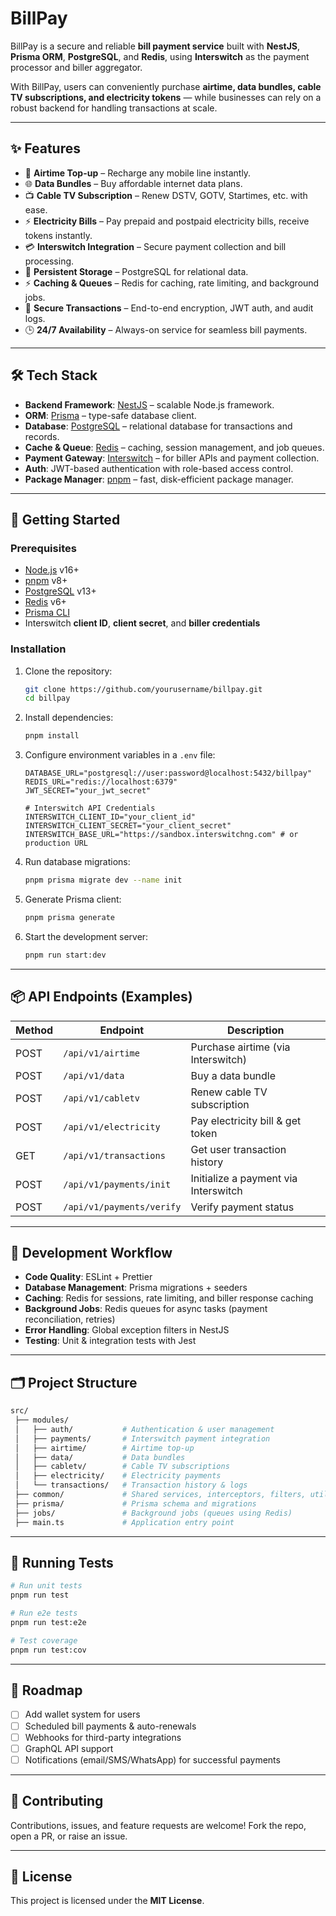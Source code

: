 # BillPay

BillPay is a secure and reliable **bill payment service** built with **NestJS**, **Prisma ORM**, **PostgreSQL**, and **Redis**, using **Interswitch** as the payment processor and biller aggregator.  

With BillPay, users can conveniently purchase **airtime, data bundles, cable TV subscriptions, and electricity tokens** — while businesses can rely on a robust backend for handling transactions at scale.  

---

## ✨ Features

- 📱 **Airtime Top-up** – Recharge any mobile line instantly.  
- 🌐 **Data Bundles** – Buy affordable internet data plans.  
- 📺 **Cable TV Subscription** – Renew DSTV, GOTV, Startimes, etc. with ease.  
- ⚡ **Electricity Bills** – Pay prepaid and postpaid electricity bills, receive tokens instantly.  
- 💳 **Interswitch Integration** – Secure payment collection and bill processing.  
- 💾 **Persistent Storage** – PostgreSQL for relational data.  
- ⚡ **Caching & Queues** – Redis for caching, rate limiting, and background jobs.  
- 🔐 **Secure Transactions** – End-to-end encryption, JWT auth, and audit logs.  
- 🕒 **24/7 Availability** – Always-on service for seamless bill payments.  

---

## 🛠️ Tech Stack

- **Backend Framework**: [NestJS](https://nestjs.com/) – scalable Node.js framework.  
- **ORM**: [Prisma](https://www.prisma.io/) – type-safe database client.  
- **Database**: [PostgreSQL](https://www.postgresql.org/) – relational database for transactions and records.  
- **Cache & Queue**: [Redis](https://redis.io/) – caching, session management, and job queues.  
- **Payment Gateway**: [Interswitch](https://www.interswitchgroup.com/) – for biller APIs and payment collection.  
- **Auth**: JWT-based authentication with role-based access control.  
- **Package Manager**: [pnpm](https://pnpm.io/) – fast, disk-efficient package manager.  

---

## 🚀 Getting Started

### Prerequisites

- [Node.js](https://nodejs.org/) v16+  
- [pnpm](https://pnpm.io/) v8+  
- [PostgreSQL](https://www.postgresql.org/) v13+  
- [Redis](https://redis.io/) v6+  
- [Prisma CLI](https://www.prisma.io/docs/getting-started)  
- Interswitch **client ID**, **client secret**, and **biller credentials**  

### Installation

1. Clone the repository:

   ```bash
   git clone https://github.com/yourusername/billpay.git
   cd billpay
    ```

2. Install dependencies:

   ```bash
   pnpm install
   ```

3. Configure environment variables in a `.env` file:

   ```env
   DATABASE_URL="postgresql://user:password@localhost:5432/billpay"
   REDIS_URL="redis://localhost:6379"
   JWT_SECRET="your_jwt_secret"

   # Interswitch API Credentials
   INTERSWITCH_CLIENT_ID="your_client_id"
   INTERSWITCH_CLIENT_SECRET="your_client_secret"
   INTERSWITCH_BASE_URL="https://sandbox.interswitchng.com" # or production URL
   ```

4. Run database migrations:

   ```bash
   pnpm prisma migrate dev --name init
   ```

5. Generate Prisma client:

   ```bash
   pnpm prisma generate
   ```

6. Start the development server:

   ```bash
   pnpm run start:dev
   ```

---

## 📦 API Endpoints (Examples)

| Method | Endpoint                  | Description                          |
| ------ | ------------------------- | ------------------------------------ |
| POST   | `/api/v1/airtime`         | Purchase airtime (via Interswitch)   |
| POST   | `/api/v1/data`            | Buy a data bundle                    |
| POST   | `/api/v1/cabletv`         | Renew cable TV subscription          |
| POST   | `/api/v1/electricity`     | Pay electricity bill & get token     |
| GET    | `/api/v1/transactions`    | Get user transaction history         |
| POST   | `/api/v1/payments/init`   | Initialize a payment via Interswitch |
| POST   | `/api/v1/payments/verify` | Verify payment status                |

---

## 🔧 Development Workflow

- **Code Quality**: ESLint + Prettier
- **Database Management**: Prisma migrations + seeders
- **Caching**: Redis for sessions, rate limiting, and biller response caching
- **Background Jobs**: Redis queues for async tasks (payment reconciliation, retries)
- **Error Handling**: Global exception filters in NestJS
- **Testing**: Unit & integration tests with Jest

---

## 🗂️ Project Structure

```bash
src/
 ├── modules/
 │   ├── auth/           # Authentication & user management
 │   ├── payments/       # Interswitch payment integration
 │   ├── airtime/        # Airtime top-up
 │   ├── data/           # Data bundles
 │   ├── cabletv/        # Cable TV subscriptions
 │   ├── electricity/    # Electricity payments
 │   └── transactions/   # Transaction history & logs
 ├── common/             # Shared services, interceptors, filters, utils
 ├── prisma/             # Prisma schema and migrations
 ├── jobs/               # Background jobs (queues using Redis)
 ├── main.ts             # Application entry point
```

---

## 🧪 Running Tests

```bash
# Run unit tests
pnpm run test

# Run e2e tests
pnpm run test:e2e

# Test coverage
pnpm run test:cov
```

---

## 📌 Roadmap

- [ ] Add wallet system for users
- [ ] Scheduled bill payments & auto-renewals
- [ ] Webhooks for third-party integrations
- [ ] GraphQL API support
- [ ] Notifications (email/SMS/WhatsApp) for successful payments

---

## 🤝 Contributing

Contributions, issues, and feature requests are welcome!
Fork the repo, open a PR, or raise an issue.

---

## 📜 License

This project is licensed under the **MIT License**.
